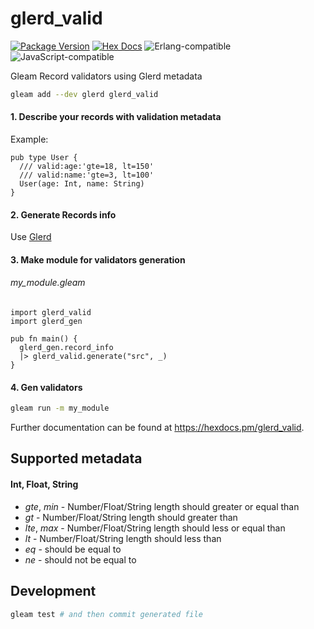 # glerd_valid

[![Package Version](https://img.shields.io/hexpm/v/glerd_valid)](https://hex.pm/packages/glerd_valid)
[![Hex Docs](https://img.shields.io/badge/hex-docs-ffaff3)](https://hexdocs.pm/glerd_valid/)
![Erlang-compatible](https://img.shields.io/badge/target-erlang-a2003e)
![JavaScript-compatible](https://img.shields.io/badge/target-javascript-f1e05a)

Gleam Record validators using Glerd metadata

```sh
gleam add --dev glerd glerd_valid
```

#### 1. Describe your records with validation metadata

Example:

```gleam
pub type User {
  /// valid:age:'gte=18, lt=150'
  /// valid:name:'gte=3, lt=100'
  User(age: Int, name: String)
}
```

#### 2. Generate Records info

Use [Glerd](https://github.com/darky/glerd)

#### 3. Make module for validators generation

###### my_module.gleam

```gleam
import glerd_valid
import glerd_gen

pub fn main() {
  glerd_gen.record_info
  |> glerd_valid.generate("src", _)
}
```

#### 4. Gen validators

```sh
gleam run -m my_module
```

Further documentation can be found at <https://hexdocs.pm/glerd_valid>.

## Supported metadata

#### Int, Float, String

- _gte_, _min_ - Number/Float/String length should greater or equal than
- _gt_ - Number/Float/String length should greater than
- _lte_, _max_ - Number/Float/String length should less or equal than
- _lt_ - Number/Float/String length should less than
- _eq_ - should be equal to
- _ne_ - should not be equal to

## Development

```sh
gleam test # and then commit generated file
```
